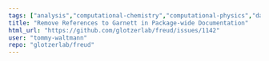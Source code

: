```yaml
---
tags: ["analysis","computational-chemistry","computational-physics","data-analysis","documentation","essential","molecular-dynamics","monte-carlo-simulation","particle-system","python","science","scientific-computing","spatial-analysis","task"]
title: "Remove References to Garnett in Package-wide Documentation"
html_url: "https://github.com/glotzerlab/freud/issues/1142"
user: "tommy-waltmann"
repo: "glotzerlab/freud"
---
```


